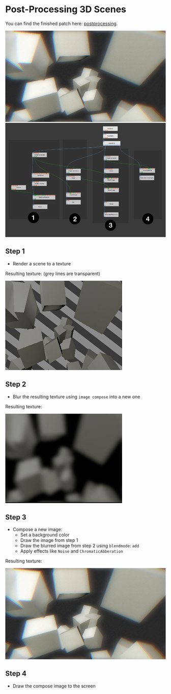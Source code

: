 
# Post-Processing 3D Scenes

You can find the finished patch here: [postprocessing](https://cables.gl/p/5645f59a9a013fa25927562a).

![](img/example_postproc.jpg)
![](img/example_postproc2.png)

## Step 1

- Render a scene to a texture

Resulting texture: (grey lines are transparent)

![](img/example_postproc3.jpg)

## Step 2

- Blur the resulting texture using `image compose` into a new one

Resulting texture:  

![](img/example_postproc4.jpg)

## Step 3

- Compose a new image:
  - Set a background color
  - Draw the image from step 1
  - Draw the blurred image from step 2 using `blendmode`: `add`
  - Apply effects like `Noise` and `ChromaticAbberation`


Resulting texture:  

![](img/example_postproc.jpg)

## Step 4

- Draw the compose image to the screen

